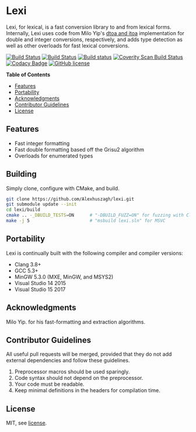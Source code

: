 Lexi
====

Lexi, for lexical, is a fast conversion library to and from lexical forms. Internally, Lexi uses code from Milo Yip's [dtoa and itoa](https://github.com/miloyip/rapidjson) implementation for double and integer conversions, respectively, and adds type detection as well as other overloads for fast lexical conversions.

[![Build Status](https://travis-ci.org/Alexhuszagh/lexi.svg?branch=master)](https://travis-ci.org/Alexhuszagh/lexi)
[![Build Status](https://tea-ci.org/api/badges/Alexhuszagh/lexi/status.svg)](https://tea-ci.org/Alexhuszagh/lexi)
[![Build status](https://ci.appveyor.com/api/projects/status/mds5o52wguleb54b?svg=true)](https://ci.appveyor.com/project/Alexhuszagh/lexi)
[![Coverity Scan Build Status](https://scan.coverity.com/projects/12987/badge.svg)](https://scan.coverity.com/projects/alexhuszagh-lexi)
[![Codacy Badge](https://api.codacy.com/project/badge/Grade/103c3c4c3b1f4508ae34278366cacdaf)](https://www.codacy.com/app/Alexhuszagh/lexi?utm_source=github.com&amp;utm_medium=referral&amp;utm_content=Alexhuszagh/lexi&amp;utm_campaign=Badge_Grade)
[![GitHub license](https://img.shields.io/badge/license-MIT-blue.svg)](https://github.com/Alexhuszagh/lexi/blob/master/LICENSE.md)

**Table of Contents**

- [Features](#features)
- [Portability](#portability)
- [Acknowledgments](#acknowledgements)
- [Contributor Guidelines](#contributor-guidelines)
- [License](#license)

## Features

- Fast integer formatting
- Fast double formatting based off the Grisu2 algorithm
- Overloads for enumerated types

## Building

Simply clone, configure with CMake, and build.

```bash
git clone https://github.com/Alexhuszagh/lexi.git
git submodule update --init
cd lexi/build
cmake .. -_DBUILD_TESTS=ON      # "-DBUILD_FUZZ=ON" for fuzzing with Clang
make -j 5                       # "msbuild lexi.sln" for MSVC
```

## Portability

Lexi is continually built with the following compiler and compiler versions:

- Clang 3.8+
- GCC 5.3+
- MinGW 5.3.0 (MXE, MinGW, and MSYS2) 
- Visual Studio 14 2015
- Visual Studio 15 2017

## Acknowledgments

Milo Yip. for his fast-formatting and extraction algorithms.

## Contributor Guidelines

All useful pull requests will be merged, provided that they do not add external dependencies and follow these guidelines.

1. Preprocessor macros should be used sparingly.
2. Code syntax should not depend on the preprocessor.
3. Your code must be readable.
4. Keep minimal definitions in the headers for compilation time.

## License

MIT, see [license](LICENSE.md).
